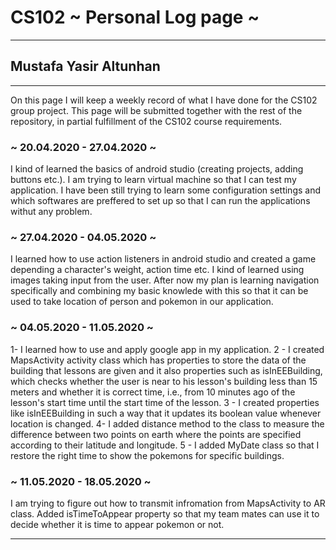 # CS102 ~ Personal Log page ~
****
## Mustafa Yasir Altunhan
****

On this page I will keep a weekly record of what I have done for the CS102 group project.
This page will be submitted together with the rest of the repository, in partial fulfillment of the CS102 course requirements.

### ~ 20.04.2020 - 27.04.2020 ~
I kind of learned the basics of android studio (creating projects, adding buttons etc.).
I am trying to learn virtual machine so that I can test my application.
I have been still trying to learn some configuration settings and which softwares are preffered to set up so that I can run the applications withut any problem.

### ~ 27.04.2020 - 04.05.2020 ~
I learned how to use action listeners in android studio and created a game depending a character's weight, action time etc.
I kind of learned using images taking input from the user.
After now my plan is learning navigation specifically and combining my basic knowlede with this so that it can be used to take location of person and pokemon in our application.

### ~ 04.05.2020 - 11.05.2020 ~
1- I learned how to use and apply google app in my application.
2 - I created MapsActivity activity class which has properties to store the data of the building that lessons are given and it also properties such as isInEEBuilding,
which checks whether the user is near to his lesson's building less than 15 meters and whether it is correct time, i.e., from 10 minutes ago of the lesson's start time until the start time of the lesson.
3 - I created properties like isInEEBuilding in such a way that it updates its boolean value whenever location is changed.
4- I added distance method to the class to measure the difference between two points on earth where the points are specified according to their latitude and longitude.
5 - I added MyDate class so that I restore the right time to show the pokemons for specific buildings.

### ~ 11.05.2020 - 18.05.2020 ~
I am trying to figure out how to transmit infromation from MapsActivity to AR class.
Added isTimeToAppear property so that my team mates can use it to decide whether it is time to appear pokemon or not.

****
